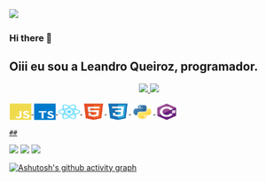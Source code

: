 <img src="https://capsule-render.vercel.app/api?type=waving&color=02595c&height=150&section=header&text=Leandro%20Queiroz%20Trepador&fontSize=30&fontColor=f3ffce&animation=scaleIn&fontAlignY=30&stroke=ffb642" />

### Hi there 👋

## Oiii eu sou a Leandro Queiroz, programador.
<div align="center">
  <a href="https://github.com/leandroyellow">
  <img height="180em" src="https://github-readme-stats.vercel.app/api?username=leandroyellow&show_icons=true&theme=dracula&include_all_commits=true&count_private=true"/>
  <img height="180em" src="https://github-readme-stats.vercel.app/api/top-langs/?username=leandroyellow&layout=compact&langs_count=7&theme=dracula"/>
</div>

<div style="display: inline_block"><br>
  <img align="center" alt="Rafa-Js" height="30" width="40" src="https://raw.githubusercontent.com/devicons/devicon/master/icons/javascript/javascript-plain.svg">
  <img align="center" alt="Rafa-Ts" height="30" width="40" src="https://raw.githubusercontent.com/devicons/devicon/master/icons/typescript/typescript-plain.svg">
  <img align="center" alt="Rafa-React" height="30" width="40" src="https://raw.githubusercontent.com/devicons/devicon/master/icons/react/react-original.svg">
  <img align="center" alt="Rafa-HTML" height="30" width="40" src="https://raw.githubusercontent.com/devicons/devicon/master/icons/html5/html5-original.svg">
  <img align="center" alt="Rafa-CSS" height="30" width="40" src="https://raw.githubusercontent.com/devicons/devicon/master/icons/css3/css3-original.svg">
  <img align="center" alt="Rafa-Python" height="30" width="40" src="https://raw.githubusercontent.com/devicons/devicon/master/icons/python/python-original.svg">
  <img align="center" alt="Rafa-Csharp" height="30" width="40" src="https://raw.githubusercontent.com/devicons/devicon/master/icons/csharp/csharp-original.svg">
  
</div>
  
    ##
 
<div> 
 <a href="https://discord.gg/leandroyellow#1698" target="_blank"><img src="https://img.shields.io/badge/Discord-7289DA?style=for-the-badge&logo=discord&logoColor=white" target="_blank"></a> 
  <a href = "mailto:leandroqueiroztrepador@gmail.com"><img src="https://img.shields.io/badge/-Gmail-%23333?style=for-the-badge&logo=gmail&logoColor=white" target="_blank"></a>
  <a href="https://www.linkedin.com/in/leandro-queiroz-trepador-a0b536b2" target="_blank"><img src="https://img.shields.io/badge/-LinkedIn-%230077B5?style=for-the-badge&logo=linkedin&logoColor=white"/></a> 
 
 
 
</div>
  
  [![Ashutosh's github activity graph](https://activity-graph.herokuapp.com/graph?username=leandroyellow)](https://github.com/ashutosh00710/github-readme-activity-graph)
